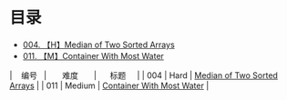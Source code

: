 # 目录



 - [004. 【H】Median of Two Sorted Arrays][1]
 - [011. 【M】Container With Most Water][2]


|    编号    |       难度       |                    标题                   |
|   004  |     Hard    |   [Median of Two Sorted Arrays][1]   |
|   011  |     Medium    |   [Container With Most Water][2]   |



  [1]: https://github.com/Zelda256/LeetCode_Zelda/blob/master/4.%20Median%20of%20Two%20Sorted%20Arrays.md
  [2]: https://github.com/Zelda256/LeetCode_Zelda/blob/master/11.%20Container%20With%20Most%20Water.md
